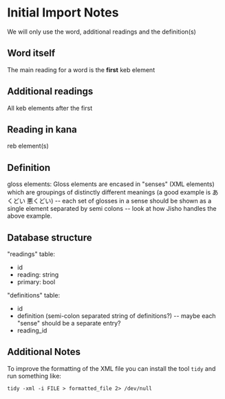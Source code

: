 # Initial Import Notes

We will only use the word, additional readings and the definition(s)

## Word itself

The main reading for a word is the **first** keb element

## Additional readings

All keb elements after the first

## Reading in kana

reb element(s)

## Definition

gloss elements: Gloss elements are encased in "senses" (XML elements) which are
groupings of distinctly different meanings (a good example is あくどい 悪くどい)
-- each set of glosses in a sense should be shown as a single element separated
by semi colons -- look at how Jisho handles the above example.

## Database structure

"readings" table:

- id
- reading: string
- primary: bool

"definitions" table:

- id
- definition (semi-colon separated string of definitions?) -- maybe each "sense" should be a separate entry?
- reading_id

## Additional Notes

To improve the formatting of the XML file you can install the tool `tidy` and run something like:

```shell
tidy -xml -i FILE > formatted_file 2> /dev/null
```
